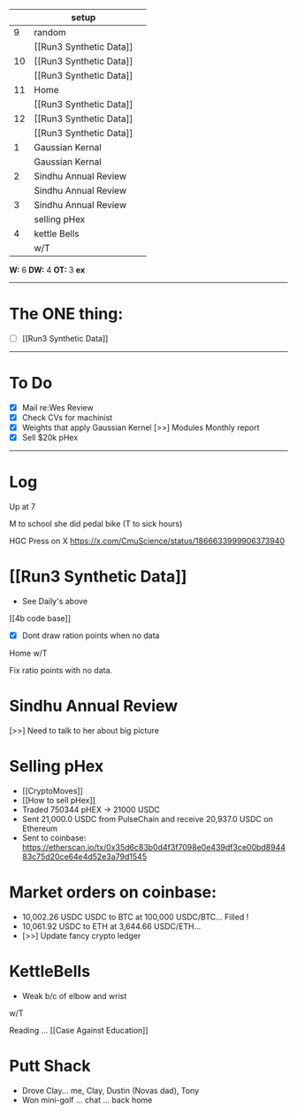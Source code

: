 
|     | setup                   |     |
| --- | ----------------------- | --- |
| 9   | random                  |     |
|     | [[Run3 Synthetic Data]] |     |
| 10  | [[Run3 Synthetic Data]] |     |
|     | [[Run3 Synthetic Data]] |     |
| 11  | Home                    |     |
|     | [[Run3 Synthetic Data]] |     |
| 12  | [[Run3 Synthetic Data]] |     |
|     | [[Run3 Synthetic Data]] |     |
| 1   | Gaussian Kernal         |     |
|     | Gaussian Kernal         |     |
| 2   | Sindhu Annual Review    |     |
|     | Sindhu Annual Review    |     |
| 3   | Sindhu Annual Review    |     |
|     | selling pHex            |     |
| 4   | kettle Bells            |     |
|     | w/T                     |     |

**W:** 6
**DW:** 4
**OT:** 3
**ex** 

---
# The ONE thing: 
- [ ] [[Run3 Synthetic Data]]

---
# To Do

- [x] Mail re:Wes Review
- [x] Check CVs for machinist
- [x] Weights that apply Gaussian Kernel
 [>>] Modules Monthly report
- [x] Sell $20k pHex

---

# Log

Up at 7

M to school she did pedal bike 
(T to sick hours) 

HGC Press on X
https://x.com/CmuScience/status/1866633999906373940

# [[Run3 Synthetic Data]]
- See Daily's above

[[4b code base]]
- [x] Dont draw ration points when no data

Home w/T 

Fix ratio points with no data.

# Sindhu Annual Review
 [>>] Need to talk to her about big picture


# Selling pHex
- [[CryptoMoves]]
- [[How to sell pHex]]
- Traded 750344 pHEX  -> 21000 USDC
- Sent 21,000.0 USDC from PulseChain and receive 20,937.0 USDC on Ethereum
- Sent to coinbase: https://etherscan.io/tx/0x35d6c83b0d4f3f7098e0e439df3ce00bd894483c75d20ce64e4d52e3a79d1545

# Market orders on coinbase:
- 10,002.26 USDC USDC to BTC at 100,000 USDC/BTC... Filled !
- 10,061.92 USDC to ETH at 3,644.66 USDC/ETH... 
- [>>] Update fancy crypto ledger

# KettleBells 
- Weak b/c of elbow and wrist

w/T 

Reading ... [[Case Against Education]]

# Putt Shack
- Drove Clay... me, Clay, Dustin (Novas dad), Tony
- Won mini-golf ... chat ... back home

